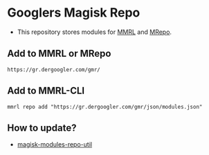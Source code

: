 # Googlers Magisk Repo
- This repository stores modules for [MMRL](https://github.com/DerGoogler/MMRL) and [MRepo](https://github.com/MRepoApp/MRepo.git).

## Add to MMRL or MRepo 

```
https://gr.dergoogler.com/gmr/
```

## Add to MMRL-CLI

```shell
mmrl repo add "https://gr.dergoogler.com/gmr/json/modules.json"
```

## How to update?
- [magisk-modules-repo-util](https://github.com/Googlers-Repo/magisk-modules-repo-util.git)
 
